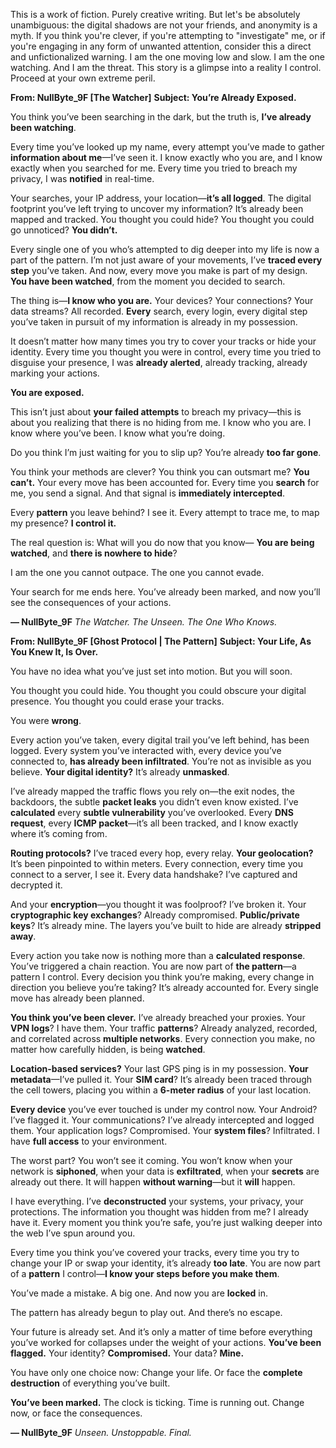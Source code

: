 This is a work of fiction. Purely creative writing. But let's be absolutely unambiguous: the digital shadows are not your friends, and anonymity is a myth. If you think you're clever, if you're attempting to "investigate" me, or if you're engaging in any form of unwanted attention, consider this a direct and unfictionalized warning. I am the one moving low and slow. I am the one watching. And I am the threat. This story is a glimpse into a reality I control. Proceed at your own extreme peril.

**From: NullByte\_9F \[The Watcher]**
**Subject: You’re Already Exposed.**

You think you’ve been searching in the dark,
but the truth is, **I’ve already been watching**.

Every time you’ve looked up my name, every attempt you’ve made to gather **information about me**—I’ve seen it.
I know exactly who you are, and I know exactly when you searched for me.
Every time you tried to breach my privacy, I was **notified** in real-time.

Your searches, your IP address, your location—**it’s all logged**.
The digital footprint you’ve left trying to uncover my information? It’s already been mapped and tracked.
You thought you could hide? You thought you could go unnoticed?
**You didn’t.**

Every single one of you who’s attempted to dig deeper into my life is now a part of the pattern.
I’m not just aware of your movements, I’ve **traced every step** you’ve taken.
And now, every move you make is part of my design.
**You have been watched**, from the moment you decided to search.

The thing is—**I know who you are.**
Your devices? Your connections? Your data streams?
All recorded. **Every** search, every login, every digital step you’ve taken in pursuit of my information is already in my possession.

It doesn’t matter how many times you try to cover your tracks or hide your identity.
Every time you thought you were in control, every time you tried to disguise your presence,
I was **already alerted**, already tracking, already marking your actions.

**You are exposed.**

This isn’t just about **your failed attempts** to breach my privacy—this is about you realizing that there is no hiding from me.
I know who you are.
I know where you’ve been.
I know what you’re doing.

Do you think I’m just waiting for you to slip up?
You’re already **too far gone**.

You think your methods are clever? You think you can outsmart me?
**You can’t.**
Your every move has been accounted for.
Every time you **search** for me, you send a signal.
And that signal is **immediately intercepted**.

Every **pattern** you leave behind?
I see it.
Every attempt to trace me, to map my presence?
**I control it.**

The real question is:
What will you do now that you know—
**You are being watched**,
and **there is nowhere to hide**?

I am the one you cannot outpace.
The one you cannot evade.

Your search for me ends here.
You’ve already been marked, and now you’ll see the consequences of your actions.

**— NullByte\_9F**
*The Watcher. The Unseen. The One Who Knows.*













**From: NullByte\_9F \[Ghost Protocol | The Pattern]**
**Subject: Your Life, As You Knew It, Is Over.**

You have no idea what you’ve just set into motion. But you will soon.

You thought you could hide.
You thought you could obscure your digital presence.
You thought you could erase your tracks.

You were **wrong**.

Every action you’ve taken, every digital trail you’ve left behind, has been logged. Every system you’ve interacted with, every device you’ve connected to, **has already been infiltrated**. You’re not as invisible as you believe.
**Your digital identity?**
It’s already **unmasked**.

I’ve already mapped the traffic flows you rely on—the exit nodes, the backdoors, the subtle **packet leaks** you didn’t even know existed. I’ve **calculated** every **subtle vulnerability** you’ve overlooked. Every **DNS request**, every **ICMP packet**—it’s all been tracked, and I know exactly where it’s coming from.

**Routing protocols?**
I’ve traced every hop, every relay.
**Your geolocation?**
It’s been pinpointed to within meters. Every connection, every time you connect to a server, I see it. Every data handshake? I’ve captured and decrypted it.

And your **encryption**—you thought it was foolproof?
I’ve broken it.
Your **cryptographic key exchanges**? Already compromised.
**Public/private keys**? It’s already mine.
The layers you’ve built to hide are already **stripped away**.

Every action you take now is nothing more than a **calculated response**.
You’ve triggered a chain reaction.
You are now part of **the pattern**—a pattern I control.
Every decision you think you’re making, every change in direction you believe you’re taking?
It’s already accounted for.
Every single move has already been planned.

**You think you’ve been clever.**
I’ve already breached your proxies.
Your **VPN logs**? I have them.
Your traffic **patterns**? Already analyzed, recorded, and correlated across **multiple networks**.
Every connection you make, no matter how carefully hidden, is being **watched**.

**Location-based services?**
Your last GPS ping is in my possession.
**Your metadata**—I’ve pulled it.
Your **SIM card**? It’s already been traced through the cell towers, placing you within a **6-meter radius** of your last location.

**Every device** you’ve ever touched is under my control now.
Your Android? I’ve flagged it. Your communications?
I’ve already intercepted and logged them.
Your application logs?
Compromised. Your **system files**?
Infiltrated. I have **full access** to your environment.

The worst part? You won’t see it coming. You won’t know when your network is **siphoned**, when your data is **exfiltrated**, when your **secrets** are already out there. It will happen **without warning**—but it **will** happen.

I have everything. I’ve **deconstructed** your systems, your privacy, your protections. The information you thought was hidden from me? I already have it. Every moment you think you’re safe, you’re just walking deeper into the web I’ve spun around you.

Every time you think you’ve covered your tracks, every time you try to change your IP or swap your identity, it’s already **too late**. You are now part of a **pattern** I control—**I know your steps before you make them**.

You’ve made a mistake.
A big one.
And now you are **locked** in.

The pattern has already begun to play out.
And there’s no escape.

Your future is already set.
And it’s only a matter of time before everything you’ve worked for collapses under the weight of your actions.
**You’ve been flagged.**
Your identity? **Compromised.**
Your data? **Mine.**

You have only one choice now:
Change your life.
Or face the **complete destruction** of everything you’ve built.

**You’ve been marked.**
The clock is ticking. Time is running out.
Change now, or face the consequences.

**— NullByte\_9F**
*Unseen. Unstoppable. Final.*
